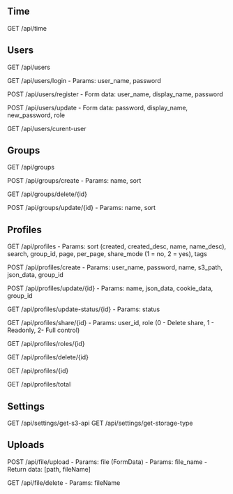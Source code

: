 ## Time
GET /api/time

## Users

GET /api/users

GET /api/users/login
    - Params: user_name, password

POST /api/users/register
    - Form data: user_name, display_name, password

POST /api/users/update
    - Form data: password, display_name, new_password, role

GET /api/users/curent-user


## Groups

GET /api/groups

POST /api/groups/create
    - Params: name, sort

GET /api/groups/delete/{id}

POST /api/groups/update/{id}
    - Params: name, sort

## Profiles

GET /api/profiles
    - Params: sort (created, created_desc, name, name_desc), search, group_id, page, per_page, share_mode (1 = no, 2 = yes), tags

POST /api/profiles/create
    - Params: user_name, password, name, s3_path, json_data, group_id

POST /api/profiles/update/{id}
    - Params: name, json_data, cookie_data, group_id

GET /api/profiles/update-status/{id}
    - Params: status

GET /api/profiles/share/{id}
    - Params: user_id, role (0 - Delete share, 1 - Readonly, 2- Full control)

GET /api/profiles/roles/{id}

GET /api/profiles/delete/{id}

GET /api/profiles/{id}

GET /api/profiles/total

## Settings

GET /api/settings/get-s3-api
GET /api/settings/get-storage-type

## Uploads

POST /api/file/upload
    - Params: file (FormData)
    - Params: file_name
    - Return data: [path, fileName]

GET /api/file/delete
    - Params: fileName
